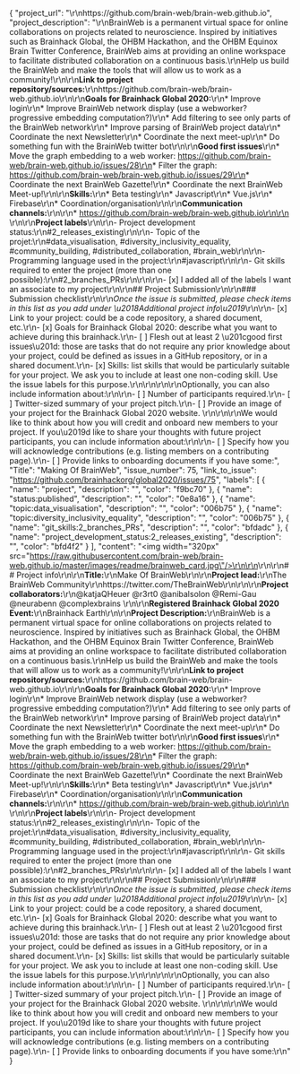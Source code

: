 {
  "project_url": "\r\nhttps://github.com/brain-web/brain-web.github.io",
  "project_description": "\r\nBrainWeb is a permanent virtual space for online collaborations on projects related to neuroscience. Inspired by initiatives such as Brainhack Global, the OHBM Hackathon, and the OHBM Equinox Brain Twitter Conference, BrainWeb aims at providing an online workspace to facilitate distributed collaboration on a continuous basis.\r\nHelp us build the BrainWeb and make the tools that will allow us to work as a community!\r\n\r\n**Link to project repository/sources:**\r\nhttps://github.com/brain-web/brain-web.github.io\r\n\r\n**Goals for Brainhack Global 2020:**\r\n* Improve login\r\n* Improve BrainWeb network display (use a webworker? progressive embedding computation?)\r\n* Add filtering to see only parts of the BrainWeb network\r\n* Improve parsing of BrainWeb project data\r\n* Coordinate the next Newsletter\r\n* Coordinate the next meet-up\r\n* Do something fun with the BrainWeb twitter bot\r\n\r\n**Good first issues**\r\n* Move the graph embedding to a web worker: https://github.com/brain-web/brain-web.github.io/issues/28\r\n* Filter the graph: https://github.com/brain-web/brain-web.github.io/issues/29\r\n* Coordinate the next BrainWeb Gazette!\r\n* Coordinate the next BrainWeb Meet-up!\r\n\r\n**Skills:**\r\n* Beta testing\r\n* Javascript\r\n* Vue.js\r\n* Firebase\r\n* Coordination/organisation\r\n\r\n**Communication channels:**\r\n<!--https://mattermost.brainhack.org/brainhack/channels/brainweb-->\r\n* https://github.com/brain-web/brain-web.github.io\r\n\r\n<!-- [ ] Video channel: Please write here the communication channel (Zoom, Jitsi, Twitch, or any other platform) you will be using to work collaboratively however please keep them as commented to avoid any public sharing. Once you set up your project Mattermost communication channel, make sure you write the link of the video channel at the header of the Mattermost channel for your attendees to know --> \r\n\r\n**Project labels**\r\n<!-- Please prepend a hashtag (#) to all of the labels that fit your project, then tick the box below to state you did so (either by adding an 'x' between square brackets or by ticking it after submission). Please make sure that you stick by the labels listed for each topic below, rather than adding any new one, for further actions to work properly on the issue labels.\r\n\r\nE.g. my project is about the modulatory effect of salmon mousse on British supper survival\r\nIn the following list:\r\n```\r\nmeal:\r\nbrunch, supper\r\ntype:\r\nmousse, salmon, squid\r\n```\r\nI'm going to hashtag all of the labels I need my project to be indexed in:\r\n```\r\nmeal:\r\nbrunch, #supper\r\ntype:\r\n#mousse, #salmon, squid\r\n```\r\n\r\nNow the real list (please indicate all of the labels you'd like to add to your project):\r\n- Type of project:\r\ncoding_methods, data_management, documentation, method_development,\r\npipeline_development, tutorial_recording, visualization\r\n-->\r\n- Project development status:\r\n#2_releases_existing\r\n\r\n- Topic of the projet:\r\n#data_visualisation, #diversity_inclusivity_equality, #community_building, #distributed_collaboration, #brain_web\r\n\r\n- Programming language used in the project:\r\n#javascript\r\n\r\n- Git skills required to enter the project (more than one possible):\r\n#2_branches_PRs\r\n\r\n\r\n- [x] I added all of the labels I want an associate to my project\r\n\r\n## Project Submission\r\n\r\n### Submission checklist\r\n\r\n*Once the issue is submitted, please check items in this list as you add under \u2018Additional project info\u2019*\r\n\r\n- [x] Link to your project: could be a code repository, a shared document, etc.\r\n- [x] Goals for Brainhack Global 2020: describe what you want to achieve during this brainhack.\r\n- [ ] Flesh out at least 2 \u201cgood first issues\u201d: those are tasks that do not require any prior knowledge about your project, could be defined as issues in a GitHub repository, or in a shared document.\r\n- [x] Skills: list skills that would be particularly suitable for your project. We ask you to include at least one non-coding skill. Use the issue labels for this purpose.\r\n<!-- [x] Chat channel: A link to a chat channel that will be used during the Brainhack Global 2020 event. This can be an existing channel or a new one. We recommend using the [Brainhack space on Mattermost](https://mattermost.brainhack.org/). -->\r\n<!-- [ ] Video channel: A link to a video channel that will be used during the Brainhack Global 2020 Brainhack. This can be an existing channel or a new one. For instance a [Jitsi meet room](https://meet.jit.si/). **Please, do not make the video channel public in here**: post a message in your chat channel and pin it so that it remains private, you do not get undesired content, and contributors can still have access to it..-->\r\n\r\nOptionally, you can also include information about:\r\n\r\n- [ ] Number of participants required.\r\n- [ ] Twitter-sized summary of your project pitch.\r\n- [ ] Provide an image of your project for the Brainhack Global 2020 website. \r\n<!-- You can put an image anywhere in this issue and it will be used to build your project page on the website. -->\r\n\r\nWe would like to think about how you will credit and onboard new members to your project. If you\u2019d like to share your thoughts with future project participants, you can include information about:\r\n\r\n- [ ] Specify how you will acknowledge contributions (e.g. listing members on a contributing page).\r\n- [ ] Provide links to onboarding documents if you have some:",
  "Title": "Making Of BrainWeb",
  "issue_number": 75,
  "link_to_issue": "https://github.com/brainhackorg/global2020/issues/75",
  "labels": [
    {
      "name": "project",
      "description": "",
      "color": "f9bc70"
    },
    {
      "name": "status:published",
      "description": "",
      "color": "0e8a16"
    },
    {
      "name": "topic:data_visualisation",
      "description": "",
      "color": "006b75"
    },
    {
      "name": "topic:diversity_inclusivity_equality",
      "description": "",
      "color": "006b75"
    },
    {
      "name": "git_skills:2_branches_PRs",
      "description": "",
      "color": "bfdadc"
    },
    {
      "name": "project_development_status:2_releases_existing",
      "description": "",
      "color": "bfd4f2"
    }
  ],
  "content": "<img width=\"320px\" src=\"https://raw.githubusercontent.com/brain-web/brain-web.github.io/master/images/readme/brainweb_card.jpg\"/>\r\n\r\n<!-- Guidelines\r\n\r\nWe are very excited to meet you at Brainhack Global 2020 \ud83c\udf89. To submit a project, you need to be an attendee to one of the Brainhack Global 2020 events listed on the [Brainhack Global 2020 webpage](https://brainhack.org/global2020/events/). Please, register for the event that is most suitable to your location, time zone, interest, and/or project prior to submitting one. Thank you!\r\n\r\nWe have prepared a checklist to help with your project submission. Here is how to proceed:\r\n\r\nBefore filling in any part please check items in the checklist below as you go through them.\r\nOnce you are done (at least all 'required' items must be provided), please delete the \"Guidelines\" section, submit your issue and add a comment saying 'Hi @Brainhack-Global/project-monitors: my project is ready!'\r\nThank you!\r\n\r\nAfter the issue is submitted, we will assign a 'project monitor' from the event location that you are registered with to review your submission. Once the submission is approved by the 'project monitor', they will add the label 'Project is ready' and it will appear on [Brainhack Global 2020 Projects](https://brainhack.org/global2020/projects) page with a separate project dedicated webpage. \r\n\r\nNote that you can always update your issue which will also change your page on the website accordingly.\r\n\r\nIf at any time you need help from us or anything is unclear, please add a comment and ping your project monitor. Our team is here to help! -->\r\n\r\n## Project info\r\n\r\n**Title:**\r\nMake Of BrainWeb\r\n\r\n**Project lead:**\r\nThe BrainWeb Community\r\nhttps://twitter.com/TheBrainWeb\r\n<!--https://mattermost.brainhack.org/brainhack/channels/brainweb-->\r\n\r\n**Project collaborators:**\r\n@katjaQHeuer @r3rt0 @anibalsolon @Remi-Gau @neurabenn @complexbrains \r\n\r\n**Registered Brainhack Global 2020 Event:**\r\nBrainhack Earth\r\n\r\n**Project Description:**\r\nBrainWeb is a permanent virtual space for online collaborations on projects related to neuroscience. Inspired by initiatives such as Brainhack Global, the OHBM Hackathon, and the OHBM Equinox Brain Twitter Conference, BrainWeb aims at providing an online workspace to facilitate distributed collaboration on a continuous basis.\r\nHelp us build the BrainWeb and make the tools that will allow us to work as a community!\r\n\r\n**Link to project repository/sources:**\r\nhttps://github.com/brain-web/brain-web.github.io\r\n\r\n**Goals for Brainhack Global 2020:**\r\n* Improve login\r\n* Improve BrainWeb network display (use a webworker? progressive embedding computation?)\r\n* Add filtering to see only parts of the BrainWeb network\r\n* Improve parsing of BrainWeb project data\r\n* Coordinate the next Newsletter\r\n* Coordinate the next meet-up\r\n* Do something fun with the BrainWeb twitter bot\r\n\r\n**Good first issues**\r\n* Move the graph embedding to a web worker: https://github.com/brain-web/brain-web.github.io/issues/28\r\n* Filter the graph: https://github.com/brain-web/brain-web.github.io/issues/29\r\n* Coordinate the next BrainWeb Gazette!\r\n* Coordinate the next BrainWeb Meet-up!\r\n\r\n**Skills:**\r\n* Beta testing\r\n* Javascript\r\n* Vue.js\r\n* Firebase\r\n* Coordination/organisation\r\n\r\n**Communication channels:**\r\n<!--https://mattermost.brainhack.org/brainhack/channels/brainweb-->\r\n* https://github.com/brain-web/brain-web.github.io\r\n\r\n<!-- [ ] Video channel: Please write here the communication channel (Zoom, Jitsi, Twitch, or any other platform) you will be using to work collaboratively however please keep them as commented to avoid any public sharing. Once you set up your project Mattermost communication channel, make sure you write the link of the video channel at the header of the Mattermost channel for your attendees to know --> \r\n\r\n**Project labels**\r\n<!-- Please prepend a hashtag (#) to all of the labels that fit your project, then tick the box below to state you did so (either by adding an 'x' between square brackets or by ticking it after submission). Please make sure that you stick by the labels listed for each topic below, rather than adding any new one, for further actions to work properly on the issue labels.\r\n\r\nE.g. my project is about the modulatory effect of salmon mousse on British supper survival\r\nIn the following list:\r\n```\r\nmeal:\r\nbrunch, supper\r\ntype:\r\nmousse, salmon, squid\r\n```\r\nI'm going to hashtag all of the labels I need my project to be indexed in:\r\n```\r\nmeal:\r\nbrunch, #supper\r\ntype:\r\n#mousse, #salmon, squid\r\n```\r\n\r\nNow the real list (please indicate all of the labels you'd like to add to your project):\r\n- Type of project:\r\ncoding_methods, data_management, documentation, method_development,\r\npipeline_development, tutorial_recording, visualization\r\n-->\r\n- Project development status:\r\n#2_releases_existing\r\n\r\n- Topic of the projet:\r\n#data_visualisation, #diversity_inclusivity_equality, #community_building, #distributed_collaboration, #brain_web\r\n\r\n- Programming language used in the project:\r\n#javascript\r\n\r\n- Git skills required to enter the project (more than one possible):\r\n#2_branches_PRs\r\n\r\n\r\n- [x] I added all of the labels I want an associate to my project\r\n\r\n## Project Submission\r\n\r\n### Submission checklist\r\n\r\n*Once the issue is submitted, please check items in this list as you add under \u2018Additional project info\u2019*\r\n\r\n- [x] Link to your project: could be a code repository, a shared document, etc.\r\n- [x] Goals for Brainhack Global 2020: describe what you want to achieve during this brainhack.\r\n- [ ] Flesh out at least 2 \u201cgood first issues\u201d: those are tasks that do not require any prior knowledge about your project, could be defined as issues in a GitHub repository, or in a shared document.\r\n- [x] Skills: list skills that would be particularly suitable for your project. We ask you to include at least one non-coding skill. Use the issue labels for this purpose.\r\n<!-- [x] Chat channel: A link to a chat channel that will be used during the Brainhack Global 2020 event. This can be an existing channel or a new one. We recommend using the [Brainhack space on Mattermost](https://mattermost.brainhack.org/). -->\r\n<!-- [ ] Video channel: A link to a video channel that will be used during the Brainhack Global 2020 Brainhack. This can be an existing channel or a new one. For instance a [Jitsi meet room](https://meet.jit.si/). **Please, do not make the video channel public in here**: post a message in your chat channel and pin it so that it remains private, you do not get undesired content, and contributors can still have access to it..-->\r\n\r\nOptionally, you can also include information about:\r\n\r\n- [ ] Number of participants required.\r\n- [ ] Twitter-sized summary of your project pitch.\r\n- [ ] Provide an image of your project for the Brainhack Global 2020 website. \r\n<!-- You can put an image anywhere in this issue and it will be used to build your project page on the website. -->\r\n\r\nWe would like to think about how you will credit and onboard new members to your project. If you\u2019d like to share your thoughts with future project participants, you can include information about:\r\n\r\n- [ ] Specify how you will acknowledge contributions (e.g. listing members on a contributing page).\r\n- [ ] Provide links to onboarding documents if you have some:\r\n"
}